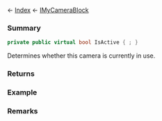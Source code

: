 ← [Index](Api-Index) ← [IMyCameraBlock](Sandbox.ModAPI.Ingame.IMyCameraBlock)

### Summary

```csharp
private public virtual bool IsActive { ; }
```

Determines whether this camera is currently in use.

### Returns

### Example

### Remarks

